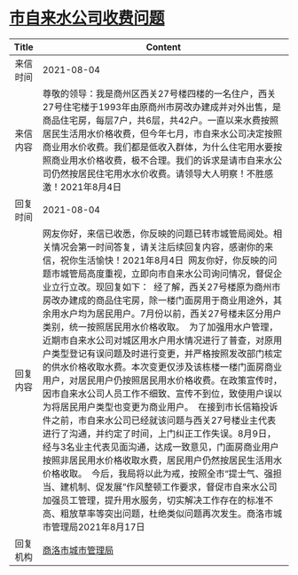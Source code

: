 # <a href="http://www.shangluo.gov.cn/zmhd/ldxxxx.jsp?urltype=leadermail.LeaderMailContentUrl&wbtreeid=1112&leadermailid=7620">市自来水公司收费问题</a>
|Title|Content|
|:---:|---|
|来信时间|2021-08-04|
|来信内容|尊敬的领导：我是商州区西关27号楼四楼的一名住户，西关27号住宅楼于1993年由原商州市房改办建成并对外出售，是商品住宅房，每层7户，共6层，共42户。一直以来水费按照居民生活用水价格收费，但今年七月，市自来水公司决定按照商业用水价收费。我们都是低收入群体，为什么住宅用水要按照商业用水价格收费，极不合理。我们的诉求是请市自来水公司仍然按居民住宅用水水价收费。请领导大人明察！不胜感激！2021年8月4日|
|回复时间|2021-08-04|
|回复内容|网友你好，来信已收悉，你反映的问题已转市城管局阅处。相关情况会第一时间答复，请关注后续回复内容，感谢你的来信，祝你生活愉快！2021年8月4日  网友你好，你反映的问题市城管局高度重视，立即向市自来水公司询问情况，督促企业立行立改。现回复如下：  经了解，西关27号楼原为商州市房改办建成的商品住宅房，除一楼门面房用于商业用途外，其余用水户均为居民用户。7月份以前，西关27号楼未区分用户类别，统一按照居民用水价格收取。  为了加强用水户管理，近期市自来水公司对城区用水户用水情况进行了普查，对原用户类型登记有误问题及时进行变更，并严格按照发改部门核定的供水价格收取水费。本次变更仅涉及该栋楼一楼门面房商业用户，对居民用户仍按照居民用水价格收费。在政策宣传时，因市自来水公司人员工作不细致、宣传不到位，致使用户误以为将居民用户类型也变更为商业用户。  在接到市长信箱投诉件之前，市自来水公司已经就该问题与西关27号楼业主代表进行了沟通，并约定了时间，上门纠正工作失误。8月9日，经与3名业主代表见面沟通，达成一致意见，门面房商业用户按照非居民用水价格收取水费，居民用户仍然按居民生活用水价格收取。  今后，我局将以此为戒，按照全市“提士气、强担当、建机制、促发展”作风整顿工作要求，督促市自来水公司加强员工管理，提升用水服务，切实解决工作存在的标准不高、粗放草率等突出问题，杜绝类似问题再次发生。商洛市城市管理局2021年8月17日|
|回复机构|<a href="../../categories/agencies/商洛市城市管理局.md">商洛市城市管理局</a>|
